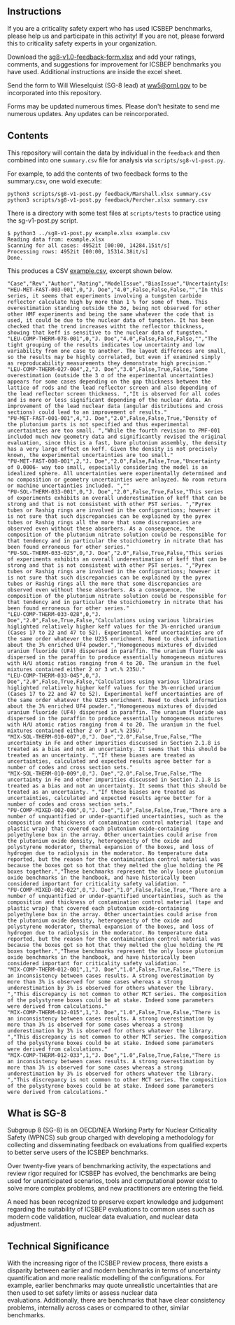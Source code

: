 Instructions
------------

If you are a criticality safety expert who has used ICSBEP benchmarks, please
help us and participate in this activity! If you are not, please forward this 
to criticality safety experts in your organization.

Download the [sg8-v1.0-feedback-form.xlsx](sg8-v1.0-feedback-form.xlsx) and add your ratings, comments,
and suggestions for improvement for ICSBEP benchmarks you have used. Additional
instructions are inside the excel sheet.

Send the form to Will Wieselquist (SG-8 lead) at ww5@ornl.gov to be 
incorporated into this repository.

Forms may be updated numerous times. Please don't hesitate to send me numerous
updates. Any updates can be reincorporated. 


Contents
--------

This repository will contain the data by individual in the `feedback` and then
combined into one `summary.csv` file for analysis via `scripts/sg8-v1-post.py`.

For example, to add the contents of two feedback forms to the summary.csv,
one wold execute:

```
python3 scripts/sg8-v1-post.py feedback/Marshall.xlsx summary.csv
python3 scripts/sg8-v1-post.py feedback/Percher.xlsx summary.csv
```

There is a directory with some test files at `scripts/tests` to practice
using the sg-v1-post.py script.

```
$ python3 ../sg8-v1-post.py example.xlsx example.csv
Reading data from: example.xlsx
Scanning for all cases: 4952it [00:00, 14284.15it/s]
Processing rows: 4952it [00:00, 15314.38it/s]
Done.
```

This produces a CSV [example.csv](scripts/tests/example.csv), excerpt shown 
below.

```
"Case","Rev","Author","Rating","ModelIssue","BiasIssue","UncertaintyIssue","ImprovementsRecommended","AdditionalNotes"
"HEU-MET-FAST-003-001",0,"J. Doe","4.0",False,False,False,"","In this series, it seems that experiments involving a tungsten carbide reflector calculate high by more than 1 % for some of them. This overestimation standing outside the 3σ, being not observed for other other HMF experiments and being the same whatever the code that is used, it could be due to the nuclear data of tungsten. It has been checked that the trend increases witht the reflector thickness, showing that keff is sensitive to the nuclear data of tungsten."
"LEU-COMP-THERM-078-001",0,"J. Doe","4.0",False,False,False,"","The tight grouping of the results indicates low uncertainty and low variability from one case to another. The layout differeces are small, so the results may be highly correlated, but even if examined simply as reproducability measurements they demonstrate high precision."
"LEU-COMP-THERM-027-004",2,"J. Doe","3.0",False,True,False,"Some overestimation (outside the 3 σ of the experimental uncertainties) appears for some cases depending on the gap thickness between the lattice of rods and the lead reflector screen and also depending of the lead reflector screen thickness. ","It is observed for all codes and is more or less significant depending of the nuclear data. An improvement of the lead nuclear data (angular distributions and cross sections) could lead to an improvement of results."
"PU-MET-FAST-001-001",4,"J. Doe","2.0",False,False,True,"Density of the plutonium parts is not specified and thus experimental uncertainties are too small. ","While the fourth revision to PMF-001 included much new geometry data and significantly revised the original evaluation, since this is a fast, bare plutonium assembly, the density has a very large effect on keff. Given the density is not precisely known, the experimental uncertainties are too small."
"PU-MET-FAST-008-001",2,"J. Doe","2.0",False,False,True,"Uncertainty of 0.0006- way too small, especially considering the model is an idealized sphere. All uncertainties were experimentally determined and no composition or geometry uncertainties were anlayzed. No room return or machine uncertainties included. ",""
"PU-SOL-THERM-033-001",0,"J. Doe","2.0",False,True,False,"This series of experiments exhibits an overall underestimation of keff that can be strong and that is not consistent with other PST series. ","Pyrex tubes or Rashig rings are involved in the configurations; however it is not sure that such discrepancies can be explained by the pyrex tubes or Rashig rings all the more that some discrepancies are observed even without these absorbers. As a consequence, the composition of the plutonium nitrate solution could be responsible for that tendency and in particular the stoichiometry in nitrate that has been found erroneous for other series."
"PU-SOL-THERM-033-025",0,"J. Doe","2.0",False,True,False,"This series of experiments exhibits an overall underestimation of keff that can be strong and that is not consistent with other PST series. ","Pyrex tubes or Rashig rings are involved in the configurations; however it is not sure that such discrepancies can be explained by the pyrex tubes or Rashig rings all the more that some discrepancies are observed even without these absorbers. As a consequence, the composition of the plutonium nitrate solution could be responsible for that tendency and in particular the stoichiometry in nitrate that has been found erroneous for other series."
"LEU-COMP-THERM-033-028",0,"J. Doe","2.0",False,True,False,"Calculations using various librairies higlighted relatively higher keff values for the 3%-enriched uranium (Cases 17 to 22 and 47 to 52). Experimental keff uncertainties are of the same order whatever the U235 enrichment. Need to check information about the 3% enriched UF4 powder.","Homogeneous mixtures of divided uranium fluoride (UF4) dispersed in paraffin. The uranium fluoride was dispersed in the paraffin to produce essentially homogeneous mixtures with H/U atomic ratios ranging from 4 to 20. The uranium in the fuel mixtures contained either 2 or 3 wt.% 235U."
"LEU-COMP-THERM-033-045",0,"J. Doe","2.0",False,True,False,"Calculations using various librairies higlighted relatively higher keff values for the 3%-enriched uranium (Cases 17 to 22 and 47 to 52). Experimental keff uncertainties are of the same order whatever the U235 enrichment. Need to check information about the 3% enriched UF4 powder.","Homogeneous mixtures of divided uranium fluoride (UF4) dispersed in paraffin. The uranium fluoride was dispersed in the paraffin to produce essentially homogeneous mixtures with H/U atomic ratios ranging from 4 to 20. The uranium in the fuel mixtures contained either 2 or 3 wt.% 235U."
"MIX-SOL-THERM-010-007",0,"J. Doe","2.0",False,True,False,"The uncertainty in Fe and other impurities discussed in Section 2.1.8 is treated as a bias and not an uncertainty. It seems that this should be treated as an uncertainty. ","If these biases are treated as uncertainties, calculated and expected results agree better for a number of codes and cross section sets."
"MIX-SOL-THERM-010-009",0,"J. Doe","2.0",False,True,False,"The uncertainty in Fe and other impurities discussed in Section 2.1.8 is treated as a bias and not an uncertainty. It seems that this should be treated as an uncertainty. ","If these biases are treated as uncertainties, calculated and expected results agree better for a number of codes and cross section sets."
"PU-COMP-MIXED-002-006",0,"J. Doe","1.0",False,False,True,"There are a number of unquantified or under-quantified uncertainties, such as the composition and thickness of contamination control material (tape and plastic wrap) that covered each plutonium oxide-containing polyethylene box in the array. Other uncertainties could arise from the plutonium oxide density, heterogeneity of the oxide and polystyrene moderator, thermal expansion of the boxes, and loss of hydrogen due to radiolysis in the moderator. No temperature data reported, but the reason for the contaimination control material was because the boxes got so hot that they melted the glue holding the PE boxes together.","These benchmarks represent the only loose plutonium oxide benchmarks in the handbook, and have historically been considered important for criticality safety validation. "
"PU-COMP-MIXED-002-022",0,"J. Doe","1.0",False,False,True,"There are a number of unquantified or under-quantified uncertainties, such as the composition and thickness of contamination control material (tape and plastic wrap) that covered each plutonium oxide-containing polyethylene box in the array. Other uncertainties could arise from the plutonium oxide density, heterogeneity of the oxide and polystyrene moderator, thermal expansion of the boxes, and loss of hydrogen due to radiolysis in the moderator. No temperature data reported, but the reason for the contaimination control material was because the boxes got so hot that they melted the glue holding the PE boxes together.","These benchmarks represent the only loose plutonium oxide benchmarks in the handbook, and have historically been considered important for criticality safety validation. "
"MIX-COMP-THERM-012-001",1,"J. Doe","1.0",False,True,False,"There is an inconsistency between cases results. A strong overestimation by more than 3% is observed for some cases whereas a strong underestimation by 3% is observed for others whatever the library. ","This discrepancy is not common to other MCT series. The composition of the polystyrene boxes could be at stake. Indeed some parameters were derived from calculations."
"MIX-COMP-THERM-012-015",1,"J. Doe","1.0",False,True,False,"There is an inconsistency between cases results. A strong overestimation by more than 3% is observed for some cases whereas a strong underestimation by 3% is observed for others whatever the library. ","This discrepancy is not common to other MCT series. The composition of the polystyrene boxes could be at stake. Indeed some parameters were derived from calculations."
"MIX-COMP-THERM-012-033",1,"J. Doe","1.0",False,True,False,"There is an inconsistency between cases results. A strong overestimation by more than 3% is observed for some cases whereas a strong underestimation by 3% is observed for others whatever the library. ","This discrepancy is not common to other MCT series. The composition of the polystyrene boxes could be at stake. Indeed some parameters were derived from calculations."
```

What is SG-8
------------

Subgroup 8 (SG-8) is an OECD/NEA Working Party for Nuclear Criticality Safety (WPNCS)
sub group charged with developing a methodology for collecting and disseminating 
feedback on evaluations from qualified experts to better serve users of the 
ICSBEP benchmarks.

Over twenty-five years of benchmarking activity, the expectations and review 
rigor required for ICSBEP has evolved, the benchmarks are being used for 
unanticipated scenarios, tools and computational power exist to solve more 
complex problems, and new practitioners are entering the field. 

A need has been recognized to preserve expert knowledge and judgement regarding 
the suitability of ICSBEP evaluations to common uses such as modern code validation, 
nuclear data evaluation, and nuclear data adjustment. 


Technical Significance
----------------------

With the increasing rigor of the ICSBEP review process, there exists a 
disparity between earlier and modern benchmarks in terms of uncertainty 
quantification and more realistic modelling of the configurations. For example, 
earlier benchmarks may quote unrealistic uncertainties that are then used to 
set safety limits or assess nuclear data evaluations. Additionally, there are 
benchmarks that have clear consistency problems, internally across cases or 
compared to other, similar benchmarks.
